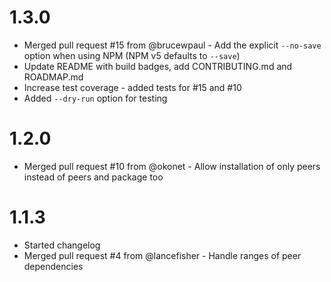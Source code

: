 # 1.3.0
* Merged pull request #15 from @brucewpaul - Add the explicit `--no-save` option when using NPM (NPM v5 defaults to `--save`)
* Update README with build badges, add CONTRIBUTING.md and ROADMAP.md
* Increase test coverage - added tests for #15 and #10
* Added `--dry-run` option for testing

# 1.2.0
* Merged pull request #10 from @okonet - Allow installation of only peers instead of peers and package too

# 1.1.3
* Started changelog
* Merged pull request #4 from @lancefisher - Handle ranges of peer dependencies
